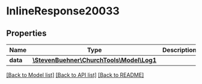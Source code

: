 # InlineResponse20033

## Properties
Name | Type | Description | Notes
------------ | ------------- | ------------- | -------------
**data** | [**\StevenBuehner\ChurchTools\Model\Log1**](Log1.md) |  | [optional] 

[[Back to Model list]](../../README.md#documentation-for-models) [[Back to API list]](../../README.md#documentation-for-api-endpoints) [[Back to README]](../../README.md)

